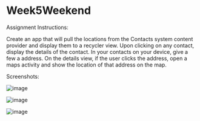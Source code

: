 # Week5Weekend

Assignment Instructions:

Create an app that will pull the locations from the Contacts system content provider and display them to a recycler view.  Upon clicking on any contact, display the details of the contact.  In your contacts on your device, give a few a address.  On the details view, if the user clicks the address, open a maps activity and show the location of that address on the map.


Screenshots:

![image](https://user-images.githubusercontent.com/44408528/48964499-d4319a00-ef76-11e8-9145-a7e80946c30b.png)

![image](https://user-images.githubusercontent.com/44408528/48964515-f9260d00-ef76-11e8-9677-7a343d519769.png)

![image](https://user-images.githubusercontent.com/44408528/48964519-0a6f1980-ef77-11e8-9041-6761c71424e3.png)
